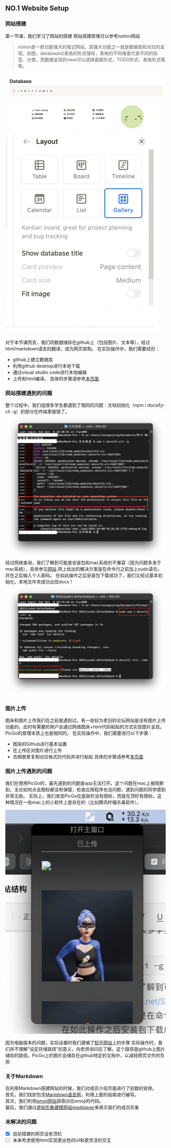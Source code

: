## NO.1 Website Setup
### 网站搭建
第一节课，我们学习了网站的搭建
网站搭建原理可以参考notion网站
> notion是一款功能强大的笔记网站，其强大功能之一就是数据库和对应的呈现。如图，database以表格的形式储存，表格的不同维度代表不同的标签、分类，而数据呈现的view可以选择画廊形式、TODO形式、表格形式等等。
> 
<img src="https://raw.githubusercontent.com/HOY78778/picstore/main/img/202210081920298.png"/>
<img src="https://raw.githubusercontent.com/HOY78778/picstore/main/img/202210081920796.png"/>

对于本节课而言，我们将数据储存在github上（包括图片、文本等），经过html/markdown语言的翻译，成为网页架构。
在实际操作中，我们需要经历：
* github上建立数据库
* 利用github desktop进行本地下载
* 通过visual studio code进行本地编辑
* 上传和html编译。
具体的步骤请参考[本页面](https://www.nexmaker.com/doc/1projectmanage/github&docsify.html)

### 网站搭建遇到的问题
整个过程中，我们组很多学生都遇到了相同的问题：文档初始化（npm i docsify-cli -g）的部分在终端里报错了。
<img src="https://raw.githubusercontent.com/HOY78778/picstore/main/img/202210081936086.png"/>
经过网络查询，我们了解到可能是安装包和mac系统的不兼容（因为问题多发于mac系统），具体参见[网站](https://blog.csdn.net/Sunny_lxm/article/details/105642296)
网上给出的解决方案是在命令行之前加上sudo语句，并在之后输入个人密码。
在如此操作之后安装包下载成功了，我们又经过基本初始化，本地文件夹成功出现docs！
<img src="https://raw.githubusercontent.com/HOY78778/picstore/main/img/202210081935308.png"/>

### 图片上传
图床和图片上传我们在之前就遇到过。有一些较为老旧的论坛网站是没有图片上传功能的，此时有需要的用户会通过网络图床+html代码粘贴的方式实现图片呈现。PicGo的原理本质上也是相同的。
在实际操作中，我们需要进行以下步骤：
* 图床的Github进行基本设置
* 在上传区对图片进行上传
* 去相册里复制对应格式的代码并进行粘贴
具体的步骤请参考[本页面](https://www.nexmaker.com/doc/1projectmanage/imageuploadservice.html)

### 图片上传遇到的问题
我们在使用PicGo时，最先遇到的问题是app无法打开。这个问题在mac上被观察到，无论如何点击图标都没有弹窗，检查应用程序也没问题，遇到问题的同学感到非常无助。
实际上，我们发现PicGo在底层栏没有图标，而是在顶栏有图标。这种情况在一些mac上的小软件上是存在的（比如腾讯柠檬杀毒软件）。  

<img src="https://raw.githubusercontent.com/HOY78778/picstore/main/img/202210081937769.png"/>

因为电脑版本的问题，实际设置时我们遵循了[知乎网站](https://zhuanlan.zhihu.com/p/489236769)上的步骤
实际操作时，我们并不理解“设定存储路径”的意义，向老师询问后了解，这个路径是github上图片储存的路径。PicGo上的图片会储存在github特定的文档中，以减轻网页文件的负担

### 关于Markdown
在利用Markdown搭建网站的时候，我们对成员介绍页面进行了别致的安排。  
首先，我们找到包含[Markdown语言网](https://markdown.com.cn/basic-syntax/htmls.html)，利用上面的指南进行编写。  
其次，我们利用[emoji网站](https://emojipedia.org/woman-zombie/)获取对应emoji的代码。  
最后，我们通过[虚拟形象建模网站readplayer](https://readyplayer.me/hub)来表示我们的成员形象  

### 未解决的问题
- [x] 目前搭建的网页没有顶栏
- [ ] 未来考虑使用html实现更出色的UI和更灵活的交互
